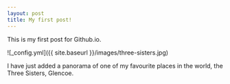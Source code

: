```yaml
---
layout: post
title: My first post!
---
```


This is my first post for Github.io.

![_config.yml]({{ site.baseurl }}/images/three-sisters.jpg)

I have just added a panorama of one of my favourite places in the world, the Three Sisters, Glencoe.
